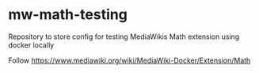 # mw-math-testing
Repository to store config for testing MediaWikis Math extension using docker locally


Follow https://www.mediawiki.org/wiki/MediaWiki-Docker/Extension/Math
